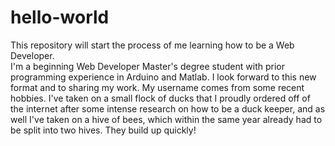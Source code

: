 # hello-world
This repository will start the process of me learning how to be a Web Developer.  
I'm a beginning Web Developer Master's degree student with prior programming experience in Arduino and Matlab.  I look forward to this new format and to sharing my work.
My username comes from some recent hobbies.  I've taken on a small flock of ducks that I proudly ordered off of the internet after some intense research on how to be a duck keeper, and as well I've taken on a hive of bees, which within the same year already had to be split into two hives.  They build up quickly!
